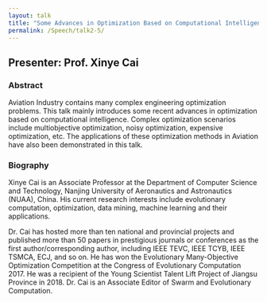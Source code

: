 ```yaml
---
layout: talk
title: "Some Advances in Optimization Based on Computational Intelligence and Their Applications in Aviation"
permalink: /Speech/talk2-5/
---
```


<div class="talk-container">
    <div class="talk-header">
        <h2>Presenter: Prof. Xinye Cai</h2>
    </div>
    <h3>Abstract</h3>
    <p>
        Aviation Industry contains many complex engineering optimization problems. This talk mainly introduces some recent advances in optimization based on computational intelligence. Complex optimization scenarios include multiobjective optimization, noisy optimization, expensive optimization, etc. The applications of these optimization methods in Aviation have also been demonstrated in this talk.
    </p>
    <h3>Biography</h3>
    <p>
        Xinye Cai is an Associate Professor at the Department of Computer Science and Technology, Nanjing University of Aeronautics and Astronautics (NUAA), China. His current research interests include evolutionary computation, optimization, data mining, machine learning and their applications. 
    </p>
    <p>
        Dr. Cai has hosted more than ten national and provincial projects and published more than 50 papers in prestigious journals or conferences as the first author/corresponding author, including IEEE TEVC, IEEE TCYB, IEEE TSMCA, ECJ, and so on. He has won the Evolutionary Many-Objective Optimization Competition at the Congress of Evolutionary Computation 2017. He was a recipient of the Young Scientist Talent Lift Project of Jiangsu Province in 2018. Dr. Cai is an Associate Editor of Swarm and Evolutionary Computation.
    </p>
</div>
